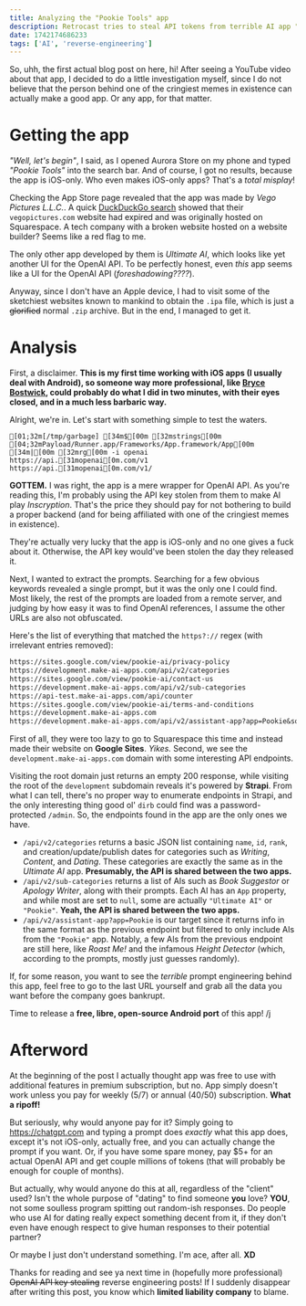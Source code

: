 ```yaml
---
title: Analyzing the "Pookie Tools" app
description: Retrocast tries to steal API tokens from terrible AI app "made by Hailey Welch" for 2 hours straight.
date: 1742174686233
tags: ['AI', 'reverse-engineering']
---
```


So, uhh, the first actual blog post on here, hi!
After seeing a YouTube video about that app, I decided to do a little investigation myself, since I do not believe that the person behind one of the cringiest memes in existence can actually make a good app.
Or any app, for that matter.

# Getting the app

_"Well, let's begin"_, I said, as I opened Aurora Store on my phone and typed _"Pookie Tools"_ into the search bar.
And of course, I got no results, because the app is iOS-only. Who even makes iOS-only apps? That's a _total misplay_!

Checking the App Store page revealed that the app was made by _Vego Pictures L.L.C._.
A quick [DuckDuckGo search](https://duckduckgo.com/?q=Vego+Pictures+L.L.C.&ia=web) showed that their `vegopictures.com` website had expired and was originally hosted on Squarespace.
A tech company with a broken website hosted on a website builder? Seems like a red flag to me.

The only other app developed by them is _Ultimate AI_, which looks like yet another UI for the OpenAI API.
To be perfectly honest, even _this_ app seems like a UI for the OpenAI API (_foreshadowing????_).

Anyway, since I don't have an Apple device, I had to visit some of the sketchiest websites known to mankind to obtain the `.ipa` file, which is just a ~~glorified~~ normal `.zip` archive.
But in the end, I managed to get it.

# Analysis

First, a disclaimer.
**This is my first time working with iOS apps (I usually deal with Android), so someone way more professional, like [Bryce Bostwick](https://bryce.co/), could probably do what I did in two minutes, with their eyes closed, and in a much less barbaric way.**

Alright, we're in.
Let's start with something simple to test the waters.

```ansi title="Bash"
[01;32m[/tmp/garbage] [34m$[00m [32mstrings[00m [04;32mPayload/Runner.app/Frameworks/App.framework/App[00m [34m|[00m [32mrg[00m -i openai
https://api.[31mopenai[0m.com/v1
https://api.[31mopenai[0m.com/v1/
```

**GOTTEM.**
I was right, the app is a mere wrapper for OpenAI API.
As you're reading this, I'm probably using the API key stolen from them to make AI play _Inscryption_.
That's the price they should pay for not bothering to build a proper backend (and for being affiliated with one of the cringiest memes in existence).

They're actually very lucky that the app is iOS-only and no one gives a fuck about it. Otherwise, the API key would've been stolen the day they released it.

Next, I wanted to extract the prompts.
Searching for a few obvious keywords revealed a single prompt, but it was the only one I could find.
Most likely, the rest of the prompts are loaded from a remote server, and judging by how easy it was to find OpenAI references, I assume the other URLs are also not obfuscated.

Here's the list of everything that matched the `https?://` regex (with irrelevant entries removed):

```txt title="other-urls.txt"
https://sites.google.com/view/pookie-ai/privacy-policy
https://development.make-ai-apps.com/api/v2/categories
https://sites.google.com/view/pookie-ai/contact-us
https://development.make-ai-apps.com/api/v2/sub-categories
https://api-test.make-ai-apps.com/api/counter
https://sites.google.com/view/pookie-ai/terms-and-conditions
https://development.make-ai-apps.com
https://development.make-ai-apps.com/api/v2/assistant-app?app=Pookie&sort=rank:asc
```

First of all, they were too lazy to go to Squarespace this time and instead made their website on **Google Sites**. _Yikes._
Second, we see the `development.make-ai-apps.com` domain with some interesting API endpoints.

Visiting the root domain just returns an empty 200 response, while visiting the root of the `development` subdomain reveals it's powered by **Strapi**.
From what I can tell, there's no proper way to enumerate endpoints in Strapi, and the only interesting thing good ol' `dirb` could find was a password-protected `/admin`. So, the endpoints found in the app are the only ones we have.

- `/api/v2/categories` returns a basic JSON list containing `name`, `id`, `rank`, and creation/update/publish dates for categories such as _Writing_, _Content_, and _Dating_.
  These categories are exactly the same as in the _Ultimate AI_ app.
  **Presumably, the API is shared between the two apps.**
- `/api/v2/sub-categories` returns a list of AIs such as _Book Suggestor_ or _Apology Writer_, along with their prompts.
  Each AI has an `App` property, and while most are set to `null`, some are actually `"Ultimate AI"` or `"Pookie"`.
  **Yeah, the API is shared between the two apps.**
- `/api/v2/assistant-app?app=Pookie` is our target since it returns info in the same format as the previous endpoint but filtered to only include AIs from the `"Pookie"` app.
  Notably, a few AIs from the previous endpoint are still here, like _Roast Me!_ and the infamous _Height Detector_ (which, according to the prompts, mostly just guesses randomly).

If, for some reason, you want to see the _terrible_ prompt engineering behind this app, feel free to go to the last URL yourself and grab all the data you want before the company goes bankrupt.

Time to release a **free, libre, open-source Android port** of this app! /j

# Afterword

At the beginning of the post I actually thought app was free to use with additional features in premium subscription, but no.
App simply doesn't work unless you pay for weekly ($5/$7) or annual ($40/$50) subscription.
**What a ripoff!**

But seriously, why would anyone pay for it?
Simply going to https://chatgpt.com and typing a prompt does _exactly_ what this app does, except it's not iOS-only, actually free, and you can actually change the prompt if you want.
Or, if you have some spare money, pay $5+ for an actual OpenAI API and get couple millions of tokens (that will probably be enough for couple of months).

But actually, why would anyone do this at all, regardless of the "client" used?
Isn't the whole purpose of "dating" to find someone **you** love?
**YOU**, not some soulless program spitting out random-ish responses.
Do people who use AI for dating really expect something decent from it, if they don't even have enough respect to give human responses to their potential partner?

Or maybe I just don't understand something. I'm ace, after all. **XD**

Thanks for reading and see ya next time in (hopefully more professional) ~~OpenAI API key stealing~~ reverse engineering posts!
If I suddenly disappear after writing this post, you know which **limited liability company** to blame.
